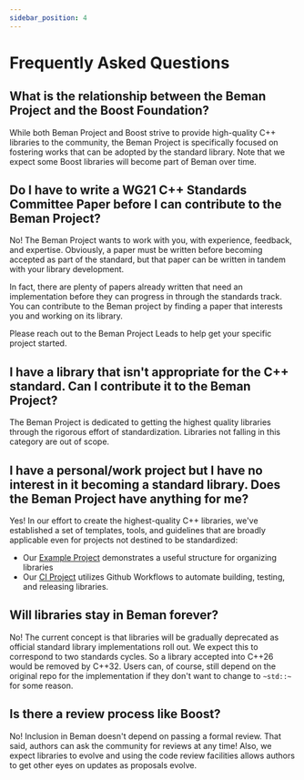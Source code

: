 ```yaml
---
sidebar_position: 4
---
```



# Frequently Asked Questions

<!--
SPDX-License-Identifier: Apache-2.0 WITH LLVM-exception
-->

## What is the relationship between the Beman Project and the Boost Foundation?

While both Beman Project and Boost strive to provide high-quality C++ libraries to the community, the Beman Project is specifically focused on fostering works that can be adopted by the standard library.
Note that we expect some Boost libraries will become part of Beman over time.

## Do I have to write a WG21 C++ Standards Committee Paper before I can contribute to the Beman Project?

No!
The Beman Project wants to work with you, with experience, feedback, and expertise.
Obviously, a paper must be written before becoming accepted as part of the standard, but that paper can be written in tandem with your library development.

In fact, there are plenty of papers already written that need an implementation before they can progress in through the standards track.
You can contribute to the Beman project by finding a paper that interests you and working on its library.

Please reach out to the Beman Project Leads to help get your specific project started.

## I have a library that isn't appropriate for the C++ standard. Can I contribute it to the Beman Project?

The Beman Project is dedicated to getting the highest quality libraries through the rigorous effort of standardization.
Libraries not falling in this category are out of scope.

## I have a personal/work project but I have no interest in it becoming a standard library. Does the Beman Project have anything for me?

Yes!
In our effort to create the highest-quality C++ libraries, we've established a set of templates, tools, and guidelines that are broadly applicable even for projects not destined to be standardized:

* Our [Example Project](https://github.com/bemanproject/example) demonstrates a useful structure for organizing libraries
* Our [CI Project](https://github.com/bemanproject/ci) utilizes Github Workflows to automate building, testing, and releasing libraries.

## Will libraries stay in Beman forever?

No!
The current concept is that libraries will be gradually deprecated as official standard library implementations roll out. We expect this to correspond to two standards cycles. So a library accepted into C++26 would be removed by C++32. Users can, of course, still depend on the original repo for the implementation if they don't want to change to `~std::~` for some reason.

## Is there a review process like Boost?

No!
Inclusion in Beman doesn't depend on passing a formal review.
That said, authors can ask the community for reviews at any time!
Also, we expect libraries to evolve and using the code review facilities allows authors to get other eyes on updates as proposals evolve.
